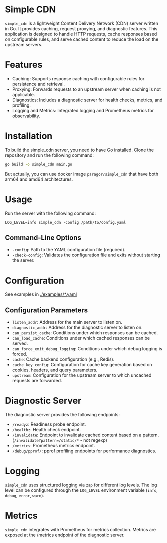 # Simple CDN

`simple_cdn` is a lightweight Content Delivery Network (CDN) server written in Go. 
It provides caching, request proxying, and diagnostic features. 
This application is designed to handle HTTP requests, cache responses based on configurable rules, 
and serve cached content to reduce the load on the upstream servers.

# Features
* Caching: Supports response caching with configurable rules for persistence and retrieval.
* Proxying: Forwards requests to an upstream server when caching is not applicable.
* Diagnostics: Includes a diagnostic server for health checks, metrics, and profiling.
* Logging and Metrics: Integrated logging and Prometheus metrics for observability.

# Installation
To build the simple_cdn server, you need to have Go installed. Clone the repository and run the following command:

```bash
go build -o simple_cdn main.go
```

But actually, you can use docker image `paragor/simple_cdn` that have both arm64 and amd64 architectures.


# Usage
Run the server with the following command:

```
LOG_LEVEL=info simple_cdn -config /path/to/config.yaml
```
## Command-Line Options
* `-config`: Path to the YAML configuration file (required).
* `-check-config`: Validates the configuration file and exits without starting the server.

# Configuration
See examples in [./examples/*.yaml](./examples)

## Configuration Parameters
- `listen_addr`: Address for the main server to listen on.
- `diagnostic_addr`: Address for the diagnostic server to listen on.
- `can_persist_cache`: Conditions under which responses can be cached.
- `can_load_cache`: Conditions under which cached responses can be served.
- `can_force_emit_debug_logging`: Conditions under which debug logging is forced.
- `cache`: Cache backend configuration (e.g., Redis).
- `cache_key_config`: Configuration for cache key generation based on cookies, headers, and query parameters.
- `upstream`: Configuration for the upstream server to which uncached requests are forwarded.

# Diagnostic Server
The diagnostic server provides the following endpoints:

- `/readyz`: Readiness probe endpoint.
- `/healthz`: Health check endpoint.
- `/invalidate`: Endpoint to invalidate cached content based on a pattern. (`/invalidate?pattern=/static/*` - not regexp)
- `/metrics`: Prometheus metrics endpoint.
- `/debug/pprof/`: pprof profiling endpoints for performance diagnostics.

# Logging
`simple_cdn` uses structured logging via `zap` for different log levels.
The log level can be configured through the `LOG_LEVEL` environment variable (`info`, `debug`, `error`, `warn`).

# Metrics
`simple_cdn` integrates with Prometheus for metrics collection.
Metrics are exposed at the /metrics endpoint of the diagnostic server.
